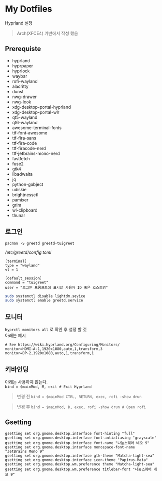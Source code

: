 # My Dotfiles

Hyprland 설정
> Arch(XFCE4) 기반에서 작성 했음 

## Prerequiste

* hyprland
* hyprpaper
* hyprlock
* waybar
* rofi-wayland
* alacritty
* dunst
* nwg-drawer
* nwg-look
* xdg-desktop-portal-hyprland
* xdg-desktop-portal-wlr
* qt5-wayland
* qt6-wayland
* awesome-terminal-fonts
* ttf-font-awesome
* ttf-fira-sans 
* ttf-fira-code 
* ttf-firacode-nerd
* ttf-jetbrains-mono-nerd
* fastfetch
* fuse2
* gtk4
* libadwaita
* jq
* python-gobject
* udiskie
* brightnessctl
* pamixer 
* grim
* wl-clipboard
* thunar

## 로그인 

```
pacman -S greetd greetd-tuigreet
```

_/etc/greetd/config.toml_

```
[terminal]
type = "wayland"
vt = 1

[default_session]
command = "tuigreet"
user = "로그인 프롬프트에 표시할 사용자 ID 혹은 호스트명"
```

```sh
sudo systemctl disable lightdm.sevice
sudo systemctl enable greetd.service
```

## 모니터

`hyprctl monitors all` 로 확인 후 설정 할 것  
아래는 예시 
```
# See https://wiki.hyprland.org/Configuring/Monitors/
monitor=HDMI-A-1,1920x1080,auto,1,transform,3
monitor=DP-2,1920x1080,auto,1,transform,1
``` 


## 키바인딩

아래는 사용하지 않는다.  
`bind = $mainMod, M, exit # Exit Hyprland`


> 변경 전
`bind = $mainMod CTRL, RETURN, exec, rofi -show drun `

> 변경 후
`bind = $mainMod, D, exec, rofi -show drun # Open rofi`


## Gsetting

`gsetting set org.gnome.desktop.interface font-hinting "full"`  
`gsetting set org.gnome.desktop.interface font-antialiasing "grayscale"`  
`gsetting set org.gnome.desktop.interface font-name "나눔스퀘어 네오 9"`  
`gsetting set org.gnome.desktop.interface monospace-font-name "JetBrains Mono 9"`  
`gsetting set org.gnome.desktop.interface gtk-theme "Matcha-light-sea"`  
`gsetting set org.gnome.desktop.interface icon-theme "Papirus-Maia"`  
`gsetting set org.gnome.desktop.wm.preference theme "Matcha-light-sea"`  
`gsetting set org.gnome.desktop.wm.preference titlebar-font "나눔스퀘어 네오 9"`  
